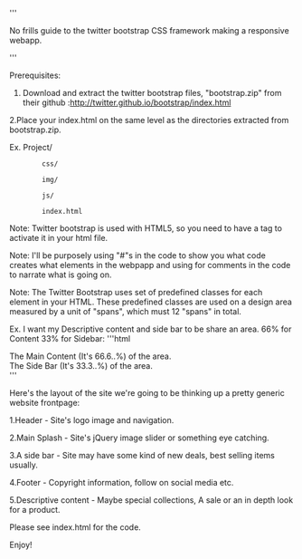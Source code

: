 '''

No frills guide to the twitter bootstrap CSS framework making a responsive webapp.

'''

Prerequisites:
1. Download and extract the twitter bootstrap files,
"bootstrap.zip" from their github :http://twitter.github.io/bootstrap/index.html

2.Place your index.html on the same level as the directories 
extracted from bootstrap.zip.

Ex. 
    Project/

			css/
			
			img/
			
			js/
			
			index.html

Note: Twitter bootstrap is used with HTML5, so you need to have a <!DOCTYPE html> 
tag to activate it in your html file.

Note: I'll be purposely using "#"s in the code to show you what code creates what 
elements in the webpapp and using <!-- --> for comments in the code to narrate what is going on.

Note:
The Twitter Bootstrap uses set of predefined classes for each element in your HTML.
These predefined classes are used on a design area measured by a unit of "spans",
which must 12 "spans" in total.

Ex. I want my Descriptive content and side bar to be share an area. 66% for Content 33% for Sidebar:
'''html
 <div class="container">
   <div class="row-fluid">
        <div class="span8">
		     The Main Content (It's 66.6..%) of the area.
        </div>
        <div class="span4">
		      The Side Bar (It's 33.3..%) of the area.
        </div>
    </div>
  </div> 
'''

 Here's the layout of the site we're going to be thinking up a pretty generic website frontpage:
 
1.Header - Site's logo image and navigation.

2.Main Splash - Site's jQuery image slider or something eye catching.

3.A side bar - Site may have some kind of new deals, best selling items usually.

4.Footer - Copyright information, follow on social media etc.

5.Descriptive content - Maybe special collections, A sale or an in depth look for a product.

Please see index.html for the code. 

Enjoy!
